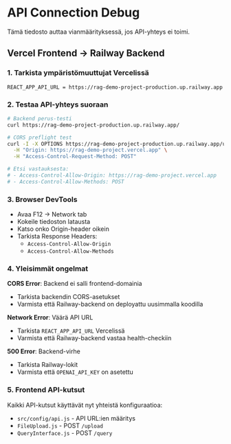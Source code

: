 # API Connection Debug

Tämä tiedosto auttaa vianmäärityksessä, jos API-yhteys ei toimi.

## Vercel Frontend → Railway Backend

### 1. Tarkista ympäristömuuttujat Vercelissä
```
REACT_APP_API_URL = https://rag-demo-project-production.up.railway.app
```

### 2. Testaa API-yhteys suoraan
```bash
# Backend perus-testi
curl https://rag-demo-project-production.up.railway.app/

# CORS preflight test
curl -I -X OPTIONS https://rag-demo-project-production.up.railway.app/upload \
  -H "Origin: https://rag-demo-project.vercel.app" \
  -H "Access-Control-Request-Method: POST"

# Etsi vastauksesta:
# - Access-Control-Allow-Origin: https://rag-demo-project.vercel.app
# - Access-Control-Allow-Methods: POST
```

### 3. Browser DevTools
- Avaa F12 → Network tab
- Kokeile tiedoston latausta
- Katso onko Origin-header oikein
- Tarkista Response Headers:
  - `Access-Control-Allow-Origin`
  - `Access-Control-Allow-Methods`

### 4. Yleisimmät ongelmat

**CORS Error**: Backend ei salli frontend-domainia
- Tarkista backendin CORS-asetukset
- Varmista että Railway-backend on deployattu uusimmalla koodilla

**Network Error**: Väärä API URL
- Tarkista `REACT_APP_API_URL` Vercelissä
- Varmista että Railway-backend vastaa health-checkiin

**500 Error**: Backend-virhe
- Tarkista Railway-lokit
- Varmista että `OPENAI_API_KEY` on asetettu

### 5. Frontend API-kutsut

Kaikki API-kutsut käyttävät nyt yhteistä konfiguraatioa:
- `src/config/api.js` - API URL:ien määritys
- `FileUpload.js` - POST `/upload`
- `QueryInterface.js` - POST `/query`
